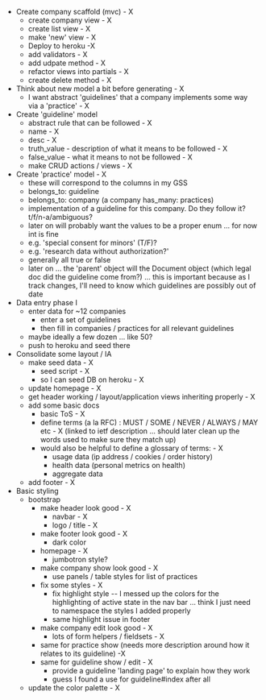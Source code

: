 - Create company scaffold (mvc) - X
  - create company view - X
  - create list view - X
  - make 'new' view - X
  - Deploy to heroku -X
  - add validators - X
  - add udpate method - X
  - refactor views into partials - X  
  - create delete method - X
- Think about new model a bit before generating - X
  - I want abstract 'guidelines' that a company implements some way via a 'practice' - X
- Create 'guideline' model
  - abstract rule that can be followed - X
  - name - X
  - desc - X
  - truth_value - description of what it means to be followed - X
  - false_value - what it means to not be followed - X
  - make CRUD actions / views - X
- Create 'practice' model - X
  - these will correspond to the columns in my GSS
  - belongs_to: guideline
  - belongs_to: company (a company has_many: practices)
  - implementation of a guideline for this company. Do they follow it? t/f/n-a/ambiguous?
  - later on will probably want the values to be a proper enum ... for now int is fine
  - e.g. 'special consent for minors' (T/F)?
  - e.g. 'research data without authorization?'
  - generally all true or false
  - later on ... the 'parent' object will the Document object (which legal doc did the guideline come from?) ... this is important because as I track changes, I'll need to know which guidelines are possibly out of date
- Data entry phase I
  - enter data for ~12 companies
    - enter a set of guidelines
    - then fill in companies / practices for all relevant guidelines
  - maybe ideally a few dozen ... like 50?
  - push to heroku and seed there
- Consolidate some layout / IA
  - make seed data - X
    -  seed script - X
    - so I can seed DB on heroku - X
  - update homepage - X
  - get header working / layout/application views inheriting properly - X
  - add some basic docs
    - basic ToS - X
    - define terms (a la RFC) : MUST / SOME / NEVER / ALWAYS / MAY etc - X (linked to ietf description ... should later clean up the words used to make sure they match up)
    - would also be helpful to define a glossary of terms: - X
      - usage data (ip address / cookies / order history)
      - health data (personal metrics on health)
      - aggregate data
  - add footer - X
- Basic styling
  - bootstrap
    - make header look good - X
      - navbar - X
      - logo / title - X
    - make footer look good - X
      - dark color      
    - homepage - X
      - jumbotron style?
    - make company show look good - X
      - use panels / table styles for list of practices
    - fix some styles - X
      - fix highlight style -- I messed up the colors for the highlighting of active state in the nav bar ... think I just need to namespace the styles I added properly
      - same highlight issue in footer
    - make company edit look good - X
      - lots of form helpers / fieldsets - X
    - same for practice show (needs more description around how it relates to its guideline) -X
    - same for guideline show / edit - X
      - provide a guideline 'landing page' to explain how they work
      - guess I found a use for guideline#index after all
  - update the color palette - X